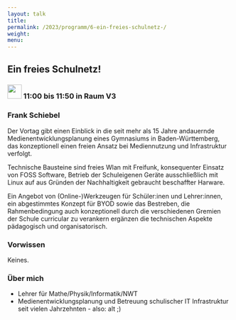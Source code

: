 ```yaml
---
layout: talk
title:
permalink: /2023/programm/6-ein-freies-schulnetz-/
weight:
menu:
---
```

## Ein freies Schulnetz!

### <img height = "32" src="../../../images/talk.svg"> 11:00 bis 11:50 in Raum V3

### Frank Schiebel

Der Vortag gibt einen Einblick in die seit mehr als 15 Jahre andauernde Medienentwicklungsplanung eines Gymnasiums in Baden-Württemberg, das konzeptionell einen freien Ansatz bei Mediennutzung und Infrastruktur verfolgt. 

Technische Bausteine sind freies Wlan mit Freifunk, konsequenter Einsatz von FOSS Software, Betrieb der Schuleigenen Geräte ausschließlich mit Linux auf aus Gründen der Nachhaltigkeit gebraucht beschaffter Harware. 

Ein Angebot von (Online-)Werkzeugen für Schüler:inen und Lehrer:innen, ein abgestimmtes Konzept für BYOD sowie das Bestreben, die Rahmenbedingung auch konzeptionell durch die verschiedenen Gremien der Schule curricular zu verankern ergänzen die technischen Aspekte pädagogisch und organisatorisch.

### Vorwissen

Keines.

### Über mich

* Lehrer für Mathe/Physik/Informatik/NWT  
* Medienentwicklungsplanung  und Betreuung schulischer IT Infrastruktur seit vielen Jahrzehnten - also: alt ;)


